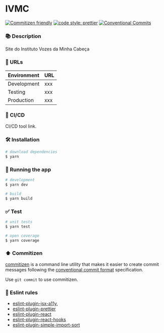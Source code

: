 # IVMC

[![Commitizen friendly](https://img.shields.io/badge/commitizen-friendly-brightgreen.svg)](http://commitizen.github.io/cz-cli/)
[![code style: prettier](https://img.shields.io/badge/code_style-prettier-ff69b4.svg)](https://github.com/prettier/prettier)
[![Conventional Commits](https://img.shields.io/badge/Conventional%20Commits-1.0.0-yellow.svg)](https://conventionalcommits.org)

### 📚 Description

Site do Instituto Vozes da Minha Cabeça

### 🔗 URLs

| Environment | URL |
| ----------- | --- |
| Development | xxx |
| Testing     | xxx |
| Production  | xxx |

### 🚀 CI/CD

CI/CD tool link.

### 🛠️ Installation

```bash
# download dependencies
$ yarn
```

### 🏃 Running the app

```bash
# development
$ yarn dev

# build
$ yarn build

```

### ✅ Test

```bash
# unit tests
$ yarn test

# open coverage
$ yarn coverage

```

### ⬆️ Commitizen

[commitizen](https://github.com/commitizen/cz-cli) is a command line utility that makes it easier to create commit messages following the [conventional commit format](https://conventionalcommits.org) specification.

Use `git commit` to use commitizen.

### 🔨 Eslint rules

- [eslint-plugin-jsx-a11y](https://github.com/evcohen/eslint-plugin-jsx-a11y#readme),
- [eslint-plugin-prettier]()
- [eslint-plugin-react]()
- [eslint-plugin-react-hooks]()
- [eslint-plugin-simple-import-sort](https://github.com/lydell/eslint-plugin-simple-import-sort#readme)
